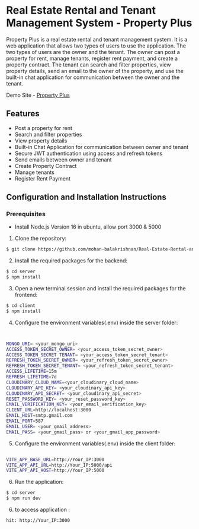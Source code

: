 # Real Estate Rental and Tenant Management System - Property Plus

Property Plus is a real estate rental and tenant management system. It is a web application that allows two types of users to use the application. The two types of users are the owner and the tenant. The owner can post a property for rent, manage tenants, register rent payment, and create a property contract. The tenant can search and filter properties, view property details, send an email to the owner of the property, and use the built-in chat application for communication between the owner and the tenant.

Demo Site - [Property Plus](https://property-plus.onrender.com/)

## Features

- Post a property for rent
- Search and filter properties
- View property details
- Built-in Chat Application for communication between owner and tenant
- Secure JWT authentication using access and refresh tokens
- Send emails between owner and tenant
- Create Property Contract
- Manage tenants
- Register Rent Payment

## Configuration and Installation Instructions

### Prerequisites

- Install Node.js Version 16 in ubuntu, allow port 3000 & 5000

1. Clone the repository:

```bash
$ git clone https://github.com/mohan-balakrishnan/Real-Estate-Rental-and-Tenant-Management-System.git
```

2. Install the required packages for the backend:

```bash
$ cd server
$ npm install
```

3. Open a new terminal session and install the required packages for the frontend:

```bash
$ cd client
$ npm install
```

4. Configure the environment variables(.env) inside the server folder:

```bash


MONGO_URI= <your_mongo_uri>
ACCESS_TOKEN_SECRET_OWNER= <your_access_token_secret_owner>
ACCESS_TOKEN_SECRET_TENANT= <your_access_token_secret_tenant>
REFRESH_TOKEN_SECRET_OWNER= <your_refresh_token_secret_owner>
REFRESH_TOKEN_SECRET_TENANT= <your_refresh_token_secret_tenant>
ACCESS_LIFETIME=15m
REFRESH_LIFETIME=7d
CLOUDINARY_CLOUD_NAME=<your_cloudinary_cloud_name>
CLOUDINARY_API_KEY= <your_cloudinary_api_key>
CLOUDINARY_API_SECRET= <your_cloudinary_api_secret>
RESET_PASSWORD_KEY= <your_reset_password_key>
EMAIL_VERIFICATION_KEY= <your_email_verification_key>
CLIENT_URL=http://localhost:3000
EMAIL_HOST=smtp.gmail.com
EMAIL_PORT=587
EMAIL_USER= <your_gmail_address>
EMAIL_PASS= <your_gmail_pass> or <your_gmail_app_password>
```

5. Configure the environment variables(.env) inside the client folder:

```bash

VITE_APP_BASE_URL=http://Your_IP:3000
VITE_APP_API_URL=http://Your_IP:5000/api
VITE_APP_API_HOST=http://Your_IP:5000
```

6. Run the application:

```bash
$ cd server
$ npm run dev
```
6. to access application :

```bash
hit: http://Your_IP:3000
```

